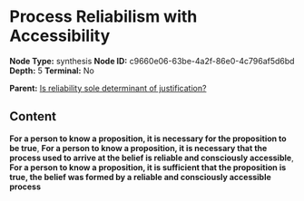# Process Reliabilism with Accessibility

**Node Type:** synthesis
**Node ID:** c9660e06-63be-4a2f-86e0-4c796af5d6bd
**Depth:** 5
**Terminal:** No

**Parent:** [Is reliability sole determinant of justification?](is-reliability-sole-determinant-of-justification-antithesis-7d1589d1-c709-4aaa-aaa8-e27b4b205d34.md)

## Content

**For a person to know a proposition, it is necessary for the proposition to be true**, **For a person to know a proposition, it is necessary that the process used to arrive at the belief is reliable and consciously accessible**, **For a person to know a proposition, it is sufficient that the proposition is true, the belief was formed by a reliable and consciously accessible process**
